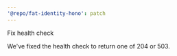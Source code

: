 ```yaml
---
'@repo/fat-identity-hono': patch
---
```


Fix health check

We've fixed the health check to return one of 204 or 503.
